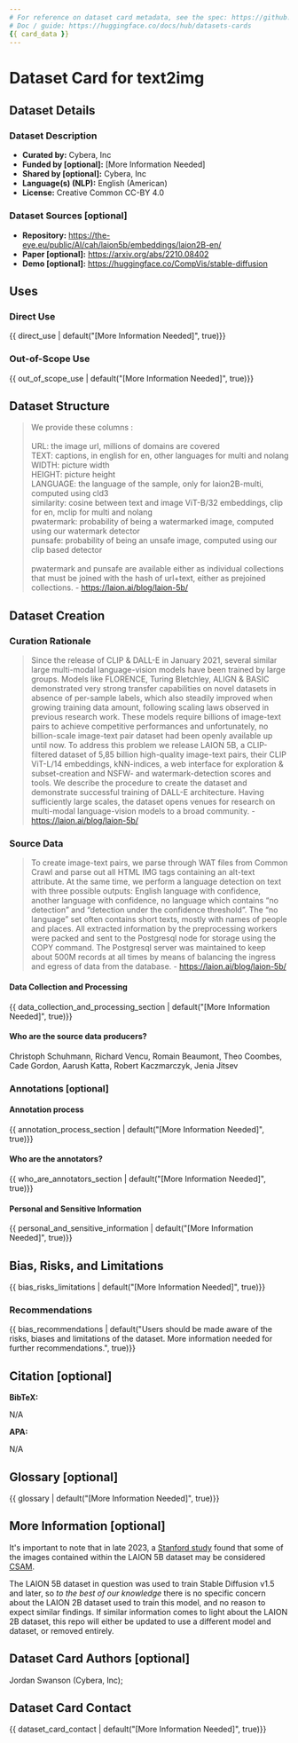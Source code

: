 ```yaml
---
# For reference on dataset card metadata, see the spec: https://github.com/huggingface/hub-docs/blob/main/datasetcard.md?plain=1
# Doc / guide: https://huggingface.co/docs/hub/datasets-cards
{{ card_data }}
---
```


# Dataset Card for text2img

<!-- Provide a quick summary of the dataset. -->

## Dataset Details

### Dataset Description

<!-- Provide a longer summary of what this dataset is. -->

- **Curated by:** Cybera, Inc
- **Funded by [optional]:** [More Information Needed]
- **Shared by [optional]:** Cybera, Inc
- **Language(s) (NLP):** English (American)
- **License:** Creative Common CC-BY 4.0

### Dataset Sources [optional]

<!-- Provide the basic links for the dataset. -->

- **Repository:** https://the-eye.eu/public/AI/cah/laion5b/embeddings/laion2B-en/
- **Paper [optional]:** https://arxiv.org/abs/2210.08402
- **Demo [optional]:** https://huggingface.co/CompVis/stable-diffusion

## Uses

<!-- Address questions around how the dataset is intended to be used. -->

### Direct Use

<!-- This section describes suitable use cases for the dataset. -->

{{ direct_use | default("[More Information Needed]", true)}}

### Out-of-Scope Use

<!-- This section addresses misuse, malicious use, and uses that the dataset will not work well for. -->

{{ out_of_scope_use | default("[More Information Needed]", true)}}

## Dataset Structure

<!-- This section provides a description of the dataset fields, and additional information about the dataset structure such as criteria used to create the splits, relationships between data points, etc. -->

>We provide these columns :\
\
    URL: the image url, millions of domains are covered\
    TEXT: captions, in english for en, other languages for multi and nolang\
    WIDTH: picture width\
    HEIGHT: picture height\
    LANGUAGE: the language of the sample, only for laion2B-multi, computed using cld3\
    similarity: cosine between text and image ViT-B/32 embeddings, clip for en, mclip for multi and nolang\
    pwatermark: probability of being a watermarked image, computed using our watermark detector\
    punsafe: probability of being an unsafe image, computed using our clip based detector\
    \
pwatermark and punsafe are available either as individual collections that must be joined with the hash of url+text, either as prejoined collections.
\- https://laion.ai/blog/laion-5b/

## Dataset Creation

### Curation Rationale

>Since the release of CLIP & DALL-E in January 2021, several similar large multi-modal language-vision models have been trained by large groups. Models like FLORENCE, Turing Bletchley, ALIGN & BASIC demonstrated very strong transfer capabilities on novel datasets in absence of per-sample labels, which also steadily improved when growing training data amount, following scaling laws observed in previous research work. These models require billions of image-text pairs to achieve competitive performances and unfortunately, no billion-scale image-text pair dataset had been openly available up until now. To address this problem we release LAION 5B, a CLIP-filtered dataset of 5,85 billion high-quality image-text pairs, their CLIP ViT-L/14 embeddings, kNN-indices, a web interface for exploration & subset-creation and NSFW- and watermark-detection scores and tools. We describe the procedure to create the dataset and demonstrate successful training of DALL-E architecture. Having sufficiently large scales, the dataset opens venues for research on multi-modal language-vision models to a broad community.
\- https://laion.ai/blog/laion-5b/

### Source Data

> To create image-text pairs, we parse through WAT files from Common Crawl and parse out all HTML IMG tags containing an alt-text attribute. At the same time, we perform a language detection on text with three possible outputs: English language with confidence, another language with confidence, no language which contains “no detection” and “detection under the confidence threshold”. The “no language” set often contains short texts, mostly with names of people and places. All extracted information by the preprocessing workers were packed and sent to the Postgresql node for storage using the COPY command. The Postgresql server was maintained to keep about 500M records at all times by means of balancing the ingress and egress of data from the database.
\- https://laion.ai/blog/laion-5b/

#### Data Collection and Processing

<!-- This section describes the data collection and processing process such as data selection criteria, filtering and normalization methods, tools and libraries used, etc. -->

{{ data_collection_and_processing_section | default("[More Information Needed]", true)}}

#### Who are the source data producers?

Christoph Schuhmann, Richard Vencu, Romain Beaumont, Theo Coombes, Cade Gordon, Aarush Katta, Robert Kaczmarczyk, Jenia Jitsev

### Annotations [optional]

<!-- If the dataset contains annotations which are not part of the initial data collection, use this section to describe them. -->

#### Annotation process

<!-- This section describes the annotation process such as annotation tools used in the process, the amount of data annotated, annotation guidelines provided to the annotators, interannotator statistics, annotation validation, etc. -->

{{ annotation_process_section | default("[More Information Needed]", true)}}

#### Who are the annotators?

<!-- This section describes the people or systems who created the annotations. -->

{{ who_are_annotators_section | default("[More Information Needed]", true)}}

#### Personal and Sensitive Information

<!-- State whether the dataset contains data that might be considered personal, sensitive, or private (e.g., data that reveals addresses, uniquely identifiable names or aliases, racial or ethnic origins, sexual orientations, religious beliefs, political opinions, financial or health data, etc.). If efforts were made to anonymize the data, describe the anonymization process. -->

{{ personal_and_sensitive_information | default("[More Information Needed]", true)}}

## Bias, Risks, and Limitations

<!-- This section is meant to convey both technical and sociotechnical limitations. -->

{{ bias_risks_limitations | default("[More Information Needed]", true)}}

### Recommendations

<!-- This section is meant to convey recommendations with respect to the bias, risk, and technical limitations. -->

{{ bias_recommendations | default("Users should be made aware of the risks, biases and limitations of the dataset. More information needed for further recommendations.", true)}}

## Citation [optional]

<!-- If there is a paper or blog post introducing the dataset, the APA and Bibtex information for that should go in this section. -->

**BibTeX:**

N/A

**APA:**

N/A

## Glossary [optional]

<!-- If relevant, include terms and calculations in this section that can help readers understand the dataset or dataset card. -->

{{ glossary | default("[More Information Needed]", true)}}

## More Information [optional]

It's important to note that in late 2023, a [Stanford study](https://www.forbes.com/sites/alexandralevine/2023/12/20/stable-diffusion-child-sexual-abuse-material-stanford-internet-observatory/?sh=390751585f21) found that some of the images contained within the LAION 5B dataset may be considered [CSAM](https://www.cybertip.ca/en/child-sexual-abuse/material/).

The LAION 5B dataset in question was used to train Stable Diffusion v1.5 and later, so _to the best of our knowledge_ there is no specific concern about the LAION 2B dataset used to train this model, and no reason to expect similar findings. If similar information comes to light about the LAION 2B dataset, this repo will either be updated to use a different model and dataset, or removed entirely.

## Dataset Card Authors [optional]

Jordan Swanson (Cybera, Inc); 

## Dataset Card Contact

{{ dataset_card_contact | default("[More Information Needed]", true)}}